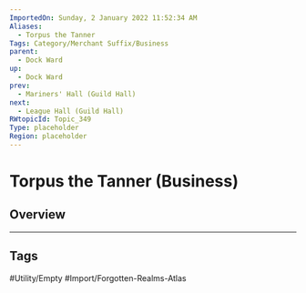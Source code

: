 ```yaml
---
ImportedOn: Sunday, 2 January 2022 11:52:34 AM
Aliases:
  - Torpus the Tanner
Tags: Category/Merchant Suffix/Business
parent:
  - Dock Ward
up:
  - Dock Ward
prev:
  - Mariners' Hall (Guild Hall)
next:
  - League Hall (Guild Hall)
RWtopicId: Topic_349
Type: placeholder
Region: placeholder
---
```

# Torpus the Tanner (Business)
## Overview

---
## Tags
#Utility/Empty #Import/Forgotten-Realms-Atlas

